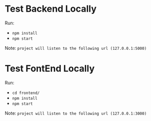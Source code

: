 # Test Backend Locally


Run:
- ``npm install``
- ``npm start``

Note:
``project will listen to the following url (127.0.0.1:5000)``



# Test FontEnd Locally
Run:
- ``cd frontend/``
- ``npm install``
- ``npm start``

Note:
``project will listen to the following url (127.0.0.1:3000)``

